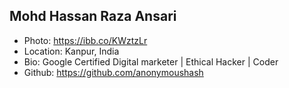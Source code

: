 ## Mohd Hassan Raza Ansari

- Photo: https://ibb.co/KWztzLr
- Location: Kanpur, India
- Bio: Google Certified Digital marketer | Ethical Hacker | Coder
- Github: https://github.com/anonymoushash
